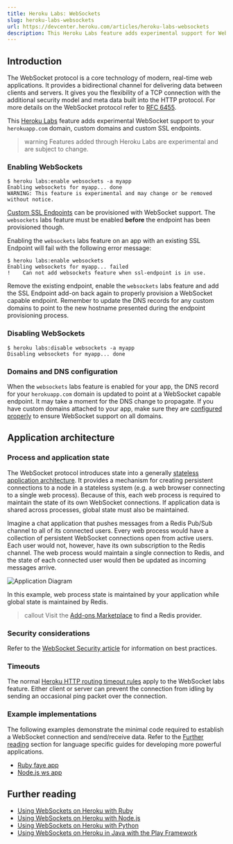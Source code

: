 ```yaml
---
title: Heroku Labs: WebSockets
slug: heroku-labs-websockets
url: https://devcenter.heroku.com/articles/heroku-labs-websockets
description: This Heroku Labs feature adds experimental support for WebSocket capable HTTP endpoints
---
```


## Introduction

The WebSocket protocol is a core technology of modern, real-time web applications.  It provides a bidirectional channel for delivering data between clients and servers.  It gives you the flexibility of a TCP connection with the additional security model and meta data built into the HTTP protocol.  For more details on the WebSocket protocol refer to [RFC 6455](http://tools.ietf.org/html/rfc6455).

This [Heroku Labs](http://devcenter.heroku.com/categories/labs) feature adds experimental WebSocket support to your `herokuapp.com` domain, custom domains and custom SSL endpoints.

>warning
>Features added through Heroku Labs are experimental and are subject to change.

### Enabling WebSockets

```term
$ heroku labs:enable websockets -a myapp
Enabling websockets for myapp... done
WARNING: This feature is experimental and may change or be removed without notice.
```

[Custom SSL Endpoints](https://devcenter.heroku.com/articles/ssl-endpoint) can be provisioned with WebSocket support.  The `websockets` labs feature must be enabled __before__ the endpoint has been provisioned though.

Enabling the `websockets` labs feature on an app with an existing SSL Endpoint will fail with the following error message:

```term
$ heroku labs:enable websockets
Enabling websockets for myapp... failed
!    Can not add websockets feature when ssl-endpoint is in use.
```

Remove the existing endpoint, enable the `websockets` labs feature and add the SSL Endpoint add-on back again to properly provision a WebSocket capable endpoint. Remember to update the DNS records for any custom domains to point to the new hostname presented during the endpoint provisioning process.

### Disabling WebSockets

```term
$ heroku labs:disable websockets -a myapp
Disabling websockets for myapp... done
```
### Domains and DNS configuration

When the `websockets` labs feature is enabled for your app, the DNS record for your `herokuapp.com` domain is updated to point at a WebSocket capable endpoint.  It may take a moment for the DNS change to propagate.  If you have custom domains attached to your app, make sure they are [configured properly](https://devcenter.heroku.com/articles/custom-domains) to ensure WebSocket support on all domains.

## Application architecture

### Process and application state

The WebSocket protocol introduces state into a generally
[stateless application architecture](/articles/runtime-principles#statelessness). 
It provides a mechanism for creating persistent connections to a node in a 
stateless system (e.g. a web browser connecting to a single web process). 
Because of this, each web process is required to maintain the state of 
its own WebSocket connections. If application data is shared across 
processes, global state must also be maintained.

Imagine a chat application that pushes messages from a Redis Pub/Sub 
channel to all of its connected users. Every web process would have a 
collection of persistent WebSocket connections open from active users.
Each user would not, however, have its own subscription to the Redis channel.
The web process would maintain a single connection to Redis, and the state
of each connected user would then be updated as incoming messages arrive.

![Application Diagram](https://s3.amazonaws.com/heroku.devcenter/heroku_assets/images/225-original.jpg)

In this example, web process state is maintained by your application while global state is maintained by Redis.

> callout
> Visit the <a href="https://addons.heroku.com/?q=redis">Add-ons Marketplace<a/> to find a Redis provider.

### Security considerations

Refer to the [WebSocket Security article](https://devcenter.heroku.com/articles/websocket-security) for information on best practices.

### Timeouts

The normal [Heroku HTTP routing timeout rules](https://devcenter.heroku.com/articles/http-routing#timeouts) apply to the WebSocket labs feature. Either client or server can prevent the connection from idling by sending an occasional ping packet over the connection.

### Example implementations

The following examples demonstrate the minimal code required to establish a WebSocket connection and send/receive data. Refer to the [Further reading](https://devcenter.heroku.com/articles/heroku-labs-websockets#further-reading) section for language specific guides for developing more powerful applications.

* [Ruby faye app](https://github.com/heroku-examples/ruby-ws-test)
* [Node.js ws app](https://github.com/heroku-examples/node-ws-test)

## Further reading

* [Using WebSockets on Heroku with Ruby](https://devcenter.heroku.com/articles/ruby-websockets)
* [Using WebSockets on Heroku with Node.js](https://devcenter.heroku.com/articles/node-websockets)
* [Using WebSockets on Heroku with Python](https://devcenter.heroku.com/articles/python-websockets)
* [Using WebSockets on Heroku in Java with the Play Framework](https://devcenter.heroku.com/articles/play-java-websockets)